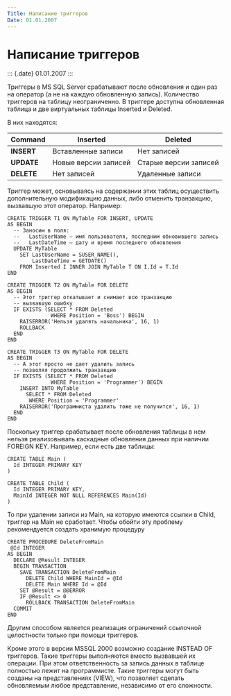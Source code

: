 ```yaml
---
Title: Написание триггеров
Date: 01.01.2007
---
```



Написание триггеров
===================

::: {.date}
01.01.2007
:::

Триггеры в MS SQL Server срабатывают после обновления и один раз на
оператор (а не на каждую обновленную запись). Количество триггеров на
таблицу неограниченно. В триггере доступна обновленная таблица и две
виртуальных таблицы Inserted и Deleted.

В них находятся:

Command          | Inserted             | Deleted
-----------------|----------------------|-----------------
**INSERT**       | Вставленные записи   |  Нет записей
**UPDATE**       | Новые версии записей | Старые версии записей
**DELETE**       | Нет записей          | Удаленные записи

Триггер может, основываясь на содержании этих таблиц осуществить
дополнительную модификацию данных, либо отменить транзакцию, вызвавшую
этот оператор. Например:

    CREATE TRIGGER T1 ON MyTable FOR INSERT, UPDATE 
    AS BEGIN
      -- Заносим в поля:
      --   LastUserName – имя пользователя, последним обновившего запись
      --   LastDateTime – дату и время последнего обновления
      UPDATE MyTable
        SET LastUserName = SUSER_NAME(),
            LastDateTime = GETDATE()
        FROM Inserted I INNER JOIN MyTable T ON I.Id = T.Id
    END

    CREATE TRIGGER T2 ON MyTable FOR DELETE
    AS BEGIN
      -- Этот триггер откатывает и снимает всю транзакцию
      -- вызвавшую ошибку
      IF EXISTS (SELECT * FROM Deleted 
                  WHERE Position = 'Boss') BEGIN
        RAISERROR('Нельзя удалять начальника', 16, 1)
        ROLLBACK
      END
    END

    CREATE TRIGGER T3 ON MyTable FOR DELETE
    AS BEGIN
      -- А этот просто не дает удалить запись
      -- позволяя продолжить транзакцию
      IF EXISTS (SELECT * FROM Deleted 
                  WHERE Position = 'Programmer') BEGIN
        INSERT INTO MyTable 
          SELECT * FROM Deleted 
           WHERE Position = 'Programmer'
        RAISERROR('Программиста удалить тоже не получится', 16, 1)
      END
    END

Поскольку триггер срабатывает после обновления таблицы в нем нельзя
реализовывать каскадные обновления данных при наличии FOREIGN KEY.
Например, если есть две таблицы:

    CREATE TABLE Main (
      Id INTEGER PRIMARY KEY
    )

    CREATE TABLE Child (
      Id INTEGER PRIMARY KEY,
      MainId INTEGER NOT NULL REFERENCES Main(Id)
    )

То при удалении записи из Main, на которую имеются ссылки в Child,
триггер на Main не сработает. Чтобы обойти эту проблему рекомендуется
создать хранимую процедуру

    CREATE PROCEDURE DeleteFromMain
     @Id INTEGER
    AS BEGIN
      DECLARE @Result INTEGER
      BEGIN TRANSACTION
        SAVE TRANSACTION DeleteFromMain
          DELETE Child WHERE MainId = @Id
          DELETE Main WHERE Id = @Id
        SET @Result = @@ERROR
        IF @Result <> 0
          ROLLBACK TRANSACTION DeleteFromMain
      COMMIT
    END

Другим способом является реализация ограничений ссылочной целостности
только при помощи триггеров.

Кроме этого в версии MSSQL 2000 возможно создание INSTEAD OF триггеров.
Такие триггеры выполняются вместо вызвавшей их операции. При этом
ответственность за запись данных в таблице полностью лежит на
программисте. Такие триггеры могут быть созданы на представлениях
(VIEW), что позволяет сделать обновляемым любое представление,
независимо от его сложности.
